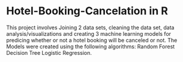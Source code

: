 # Hotel-Booking-Cancelation in R
This project involves Joining 2 data sets, cleaning the data set, data analysis/visualizations and creating 3 machine learning models for predicing whether or not a hotel booking will be canceled or not.
The Models were created using the following algorithms:
Random Forest
Decision Tree
Logistic Regression.
